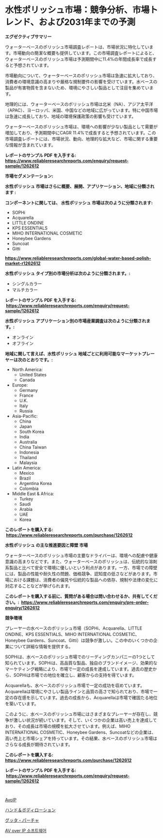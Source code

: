 <p><h1>水性ポリッシュ市場：競争分析、市場トレンド、および2031年までの予測</h1></p><p><strong>エグゼクティブサマリー</strong></p>
<p><p>ウォーターベースのポリッシュ市場調査レポートは、市場状況に特化しています。市場動向の簡潔な概要も提供しています。この市場調査レポートによると、ウォーターベースのポリッシュ市場は予測期間中に11.4%の年間成長率で成長すると予想されています。</p><p>市場動向について、ウォーターベースのポリッシュ市場は急速に拡大しており、消費者の環境意識の高まりや厳格な規制要件の影響を受けています。水ベースの製品が有害物質を含まないため、環境にやさしい製品として注目を集めています。</p><p>地理的には、ウォーターベースのポリッシュ市場は北米（NA）、アジア太平洋（APAC）、ヨーロッパ、米国、中国などの地域に広がっています。特に中国市場は急速に成長しており、地域の環境保護政策の影響も受けています。</p><p>ウォーターベースのポリッシュ市場は、環境への影響が少ない製品として需要が増加しており、予測期間中にCAGR 11.4%で成長すると予想されています。この市場調査レポートには、市場状況、動向、地理的な拡大など、市場に関する重要な情報が含まれています。</p></p>
<p><strong>レポートのサンプル PDF を入手する: <a href="https://www.reliableresearchreports.com/enquiry/request-sample/1262612">https://www.reliableresearchreports.com/enquiry/request-sample/1262612</a></strong></p>
<p><strong>市場セグメンテーション:</strong></p>
<p><strong> 水性ポリッシュ 市場はさらに概要、展開、アプリケーション、地域に分類されます :</strong></p>
<p><strong>コンポーネントに関しては、 水性ポリッシュ 市場は次のように分類されます: &nbsp;</strong></p>
<p><ul><li>SOPHi</li><li>Acquarella</li><li>LITTLE ONDINE</li><li>KPS ESSENTIALS</li><li>MIHO INTERNATIONAL COSMETIC</li><li>Honeybee Gardens</li><li>Suncoat</li><li>Gitti</li></ul></p>
<p><strong><a href="https://www.reliableresearchreports.com/global-water-based-polish-market-r1262612">https://www.reliableresearchreports.com/global-water-based-polish-market-r1262612</a></strong></p>
<p><strong> 水性ポリッシュ タイプ別の市場分析は次のように分類されます。:</strong></p>
<p><ul><li>シングルカラー</li><li>マルチカラー</li></ul></p>
<p><strong>レポートのサンプル PDF を入手する: &nbsp;<a href="https://www.reliableresearchreports.com/enquiry/request-sample/1262612">https://www.reliableresearchreports.com/enquiry/request-sample/1262612</a></strong></p>
<p><strong> 水性ポリッシュ アプリケーション別の市場産業調査は次のように分類されます。:</strong></p>
<p><ul><li>オンライン</li><li>オフライン</li></ul></p>
<p><strong>地域に関して言えば、水性ポリッシュ 地域ごとに利用可能なマーケットプレーヤーは次のとおりです。:</strong></p>
<p><ul>
    <li>
        North America:
        <ul>
            <li>United States</li>
            <li>Canada</li>
        </ul>
    </li>
    <li>
        Europe:
        <ul>
            <li>Germany</li>
            <li>France</li>
            <li>U.K.</li>
            <li>Italy</li>
            <li>Russia</li>
        </ul>
    </li>
    <li>
        Asia-Pacific:
        <ul>
            <li>China</li>
            <li>Japan</li>
            <li>South Korea</li>
            <li>India</li>
            <li>Australia</li>
            <li>China Taiwan</li>
            <li>Indonesia</li>
            <li>Thailand</li>
            <li>Malaysia</li>
        </ul>
    </li>
    <li>
        Latin America:
        <ul>
            <li>Mexico</li>
            <li>Brazil</li>
            <li>Argentina Korea</li>
            <li>Colombia</li>
        </ul>
    </li>
    <li>
        Middle East & Africa:
        <ul>
            <li>Turkey</li>
            <li>Saudi</li>
            <li>Arabia</li>
            <li>UAE</li>
            <li>Korea</li>
        </ul>
    </li>
    </ul></p>
<p><strong>このレポートを購入する: &nbsp;<a href="https://www.reliableresearchreports.com/purchase/1262612">https://www.reliableresearchreports.com/purchase/1262612</a></strong></p>
<p><strong>水性ポリッシュ の主な推進要因と障壁 市場</strong></p>
<p><p>ウォーターベースのポリッシュ市場の主要なドライバーは、環境への配慮や健康意識の高まりなどです。また、ウォーターベースのポリッシュは、伝統的な溶剤系製品と比べて安全で環境に優しいという利点があります。一方、市場での障壁には、製品の性能や耐久性の問題、価格競争、認知度の低さなどがあります。市場における課題は、消費者の偏見や伝統的な製品への依存、規制や法律の変化に対応することなどが挙げられます。</p></p>
<p><strong>このレポートを購入する前に、質問がある場合は問い合わせるか、共有してください。:&nbsp; <a href="https://www.reliableresearchreports.com/enquiry/pre-order-enquiry/1262612">https://www.reliableresearchreports.com/enquiry/pre-order-enquiry/1262612</a></strong></p>
<p><strong>競争環境</strong></p>
<p><p>プレーヤーの水ベースのポリッシュ市場（SOPHi、Acquarella、LITTLE ONDINE、KPS ESSENTIALS、MIHO INTERNATIONAL COSMETIC、Honeybee Gardens、Suncoat、Gitti）は競争が激しい。この中のいくつかの企業について詳細な情報を提供する。</p><p>SOPHiは、水ベースのポリッシュ市場でのリーディングカンパニーの1つとして知られています。SOPHiは、高品質な製品、独自のブランドイメージ、効果的なマーケティング戦略により、市場で一定の成長を達成しています。過去の歴史から、SOPHiは市場での地位を確立し、顧客からの支持を得ています。</p><p>Acquarellaも、水ベースのポリッシュ市場で一定の成功を収めています。Acquarellaは環境にやさしい製品ラインと品質の高さで知られており、市場で一定の存在感を示しています。過去の成長から、Acquarellaは市場で確固たる地位を築いています。</p><p>このように、水ベースのポリッシュ市場にはさまざまなプレーヤーが存在し、競争が激しい状況が続いています。そして、いくつかの企業は高い売上を達成しており、その成長は市場の規模を拡大させています。例えば、MIHO INTERNATIONAL COSMETIC、Honeybee Gardens、Suncoatなどの企業は、高い売上と市場シェアを持っています。その結果、水ベースのポリッシュ市場はさらなる成長が期待されています。</p></p>
<p><strong>このレポートを購入する: &nbsp; <a href="https://www.reliableresearchreports.com/purchase/1262612">https://www.reliableresearchreports.com/purchase/1262612</a></strong></p>
<p><strong>レポートのサンプル PDF を入手する: &nbsp;<a href="https://www.reliableresearchreports.com/enquiry/request-sample/1262612">https://www.reliableresearchreports.com/enquiry/request-sample/1262612</a></strong><strong></strong></p>
<p>&nbsp;</p>
<p><p><a href="https://medium.com/@reinaurphy35/avoip-%EC%8B%9C%EC%9E%A5-%EB%8F%99%ED%96%A5-%EB%B0%8F-%EC%8B%9C%EC%9E%A5-%EB%B6%84%EC%84%9D%EC%9D%80-2024-2031%EB%85%84%EA%B9%8C%EC%A7%80-%EC%98%88%EC%B8%A1%EB%90%A9%EB%8B%88%EB%8B%A4-3690d3335b3f">AvoIP</a></p><p><a href="https://medium.com/@jewelmohr96/%E6%89%8B%E3%81%A8%E3%83%9C%E3%83%87%E3%82%A3%E3%83%AD%E3%83%BC%E3%82%B7%E3%83%A7%E3%83%B3%E3%81%AE%E5%B8%82%E5%A0%B4%E3%82%B7%E3%82%A7%E3%82%A2%E3%81%AE%E9%80%B2%E5%8C%96%E3%81%A8%E5%B8%82%E5%A0%B4%E6%88%90%E9%95%B7%E3%83%88%E3%83%AC%E3%83%B3%E3%83%892024%E5%B9%B4-2031%E5%B9%B4-167316637caf">ハンド＆ボディローション</a></p><p><a href="https://medium.com/@jewelmohr96/%E3%82%AC%E3%83%83%E3%82%BF%E3%83%91%E3%83%BC%E3%83%81%E3%83%A3%E5%B8%82%E5%A0%B4%E3%81%AE%E3%82%B7%E3%82%A7%E3%82%A2%E6%8E%A8%E7%A7%BB%E3%81%A8%E5%B8%82%E5%A0%B4%E6%88%90%E9%95%B7%E3%83%88%E3%83%AC%E3%83%B3%E3%83%892024%E5%B9%B4-2031%E5%B9%B4-807a2844441c">グッタ・パーチャ</a></p><p><a href="https://medium.com/@reinaurphy35/av-over-ip-%EC%86%8C%ED%94%84%ED%8A%B8%EC%9B%A8%EC%96%B4-%EC%8B%9C%EC%9E%A5-%EB%B3%B4%EA%B3%A0%EC%84%9C%EB%8A%94%EC%9D%B4-%EC%8B%9C%EC%9E%A5%EC%9D%98-%EC%B5%9C%EC%8B%A0-%EB%8F%99%ED%96%A5-%EB%B0%8F-%EC%84%B1%EC%9E%A5-%EA%B8%B0%ED%9A%8C%EB%A5%BC-%EB%B3%B4%EC%97%AC%EC%A4%8D%EB%8B%88%EB%8B%A4-1d5764c93e43">AV over IP 소프트웨어</a></p></p>